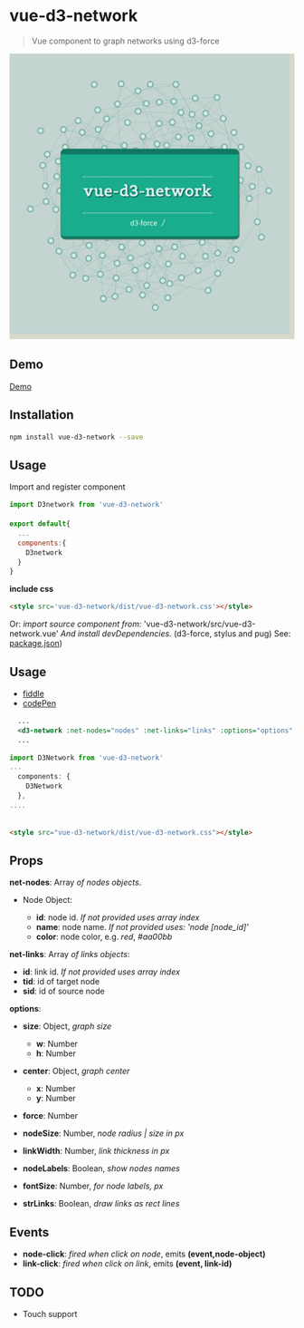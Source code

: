 # vue-d3-network
 > Vue component to graph networks using d3-force

![vue d3 network](vue-d3-network.png)

## Demo

[Demo](https://emiliorizzo.github.io/vue-d3-network/)

## Installation

``` bash
npm install vue-d3-network --save

```
## Usage
 
Import and register component

``` javascript
import D3network from 'vue-d3-network'

export default{
  ...
  components:{
    D3network
  }
}
```

**include css**
 
``` html
<style src='vue-d3-network/dist/vue-d3-network.css'></style>

```
Or: *import source component from:* 'vue-d3-network/src/vue-d3-network.vue'
*And install devDependencies.* (d3-force, stylus and pug) 
See: [package.json](https://github.com/emiliorizzo/vue-d3-network/blob/master/package.json))

## Usage

- [fiddle](https://jsfiddle.net/emii/ru24unsz/)
- [codePen](https://codepen.io/emilio/pen/mwYpbj)

```xml
  ...  
  <d3-network :net-nodes="nodes" :net-links="links" :options="options" />
  ...

```
``` javascript  
import D3Network from 'vue-d3-network'
...
  components: {
    D3Network
  },
....
```
``` html

<style src="vue-d3-network/dist/vue-d3-network.css"></style>

```

## Props

 **net-nodes**: Array *of nodes objects*.
  - Node Object:
   
    - **id**: node id. *If not provided uses array index*
    -  **name**: node name. *If not provided uses: 'node [node_id]'*
    - **color**: node color, e.g. *red*, *#aa00bb* 
      

 **net-links**: Array *of links objects*: 
    
  - **id**: link id. *If not provided uses array index*
  - **tid**: id of target node
  - **sid**: id of source node
     

**options**:

  - **size**: Object, *graph size*
      - **w**: Number
      - **h**: Number
 
 - **center**: Object, *graph center* 
      - **x**: Number
      - **y**: Number

  - **force**: Number
  - **nodeSize**: Number, *node radius | size in px*
  - **linkWidth**: Number, *link thickness in px*
  - **nodeLabels**: Boolean, *show nodes names*
  - **fontSize**: Number, *for node labels, px*
  - **strLinks**: Boolean, *draw links as rect lines* 
    


## Events

- **node-click**:  *fired when click on node*, emits **(event,node-object)**
- **link-click**:  *fired when click on link*, emits **(event, link-id)**

## TODO
  - Touch support  


